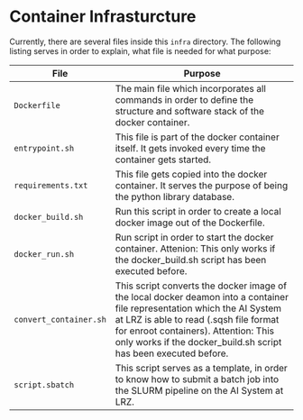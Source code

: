 # Container Infrasturcture

Currently, there are several files inside this `infra` directory. The following listing serves in order to explain, what file is needed for what purpose:

|File|Purpose|
|----|-------|
|`Dockerfile`|The main file which incorporates all commands in order to define the structure and software stack of the docker container.|
|`entrypoint.sh`|This file is part of the docker container itself. It gets invoked every time the container gets started.|
|`requirements.txt`|This file gets copied into the docker container. It serves the purpose of being the python library database.|
|`docker_build.sh`|Run this script in order to create a local docker image out of the Dockerfile.|
|`docker_run.sh`|Run script in order to start the docker container. Attenion: This only works if the docker_build.sh script has been executed before.|
|`convert_container.sh`|This script converts the docker image of the local docker deamon into a container file representation which the AI System at LRZ is able to read (.sqsh file format for enroot containers). Attention: This only works if the docker_build.sh script has been executed before.|
|`script.sbatch`|This script serves as a template, in order to know how to submit a batch job into the SLURM pipeline on the AI System at LRZ.|
